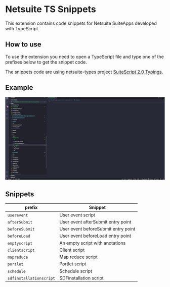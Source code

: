 # Netsuite TS Snippets

This extension contains code snippets for Netsuite SuiteApps developed with TypeScript.

## How to use

To use the extension you need to open a TypeScript file and type one of the prefixes below to get the snippet code. 

The snippets code are using netsuite-types project [SuiteScript 2.0 Typings](https://github.com/headintheclouddev/typings-suitescript-2.0).

## Example 
![](https://raw.githubusercontent.com/AlexandreWeber/netsuite-ts-snippets/main/sample.gif)

## Snippets

| prefix                           | Snippet                                                                                    |
| --------------------------------- | --------------------------------------------------------------------------------------------- |
| `userevent`                  | User event script                                  |
| `afterSubmit`                  | User event afterSubmit entry point                                  |
| `beforeSubmit`                  | User event beforeSubmit entry point                                  |
| `beforeLoad`                  | User event beforeLoad entry point                                  |
| `emptyscript`                  | An empty script with anotations                                  |
| `clientscript`                  | Client script                                  |
| `mapreduce`                  |Map reduce script                                  |
| `portlet`                  | Portlet script                                  |
| `schedule`                  | Schedule script                                  |
| `sdfinstallationscript`                  | SDFinstallation script                                  |
